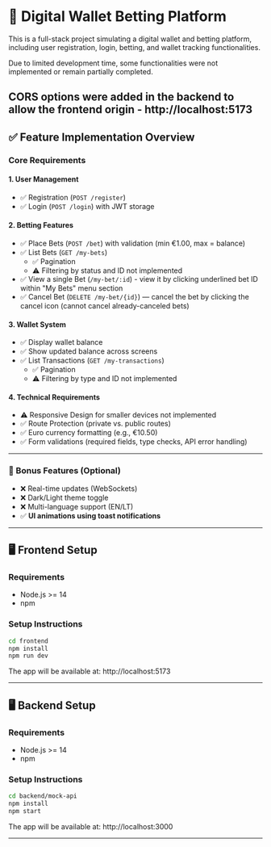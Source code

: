 # 🎰 Digital Wallet Betting Platform

This is a full-stack project simulating a digital wallet and betting platform, including user registration, login, betting, and wallet tracking functionalities.

Due to limited development time, some functionalities were not implemented or remain partially completed.

CORS options were added in the backend to allow the frontend origin - http://localhost:5173
---

## ✅ Feature Implementation Overview

### Core Requirements

#### 1. User Management

- ✅ Registration (`POST /register`)
- ✅ Login (`POST /login`) with JWT storage

#### 2. Betting Features

- ✅ Place Bets (`POST /bet`) with validation (min €1.00, max = balance)
- ✅ List Bets (`GET /my-bets`)
  - ✅ Pagination
  - ⚠️ Filtering by status and ID not implemented
- ✅ View a single Bet (`/my-bet/:id`) - view it by clicking underlined bet ID within "My Bets" menu section
- ✅ Cancel Bet (`DELETE /my-bet/{id}`) — cancel the bet by clicking the cancel icon (cannot cancel already-canceled bets)

#### 3. Wallet System

- ✅ Display wallet balance
- ✅ Show updated balance across screens
- ✅ List Transactions (`GET /my-transactions`)
  - ✅ Pagination
  - ⚠️ Filtering by type and ID not implemented

#### 4. Technical Requirements

- ⚠️ Responsive Design for smaller devices not implemented
- ✅ Route Protection (private vs. public routes)
- ✅ Euro currency formatting (e.g., €10.50)
- ✅ Form validations (required fields, type checks, API error handling)

---

### 🌟 Bonus Features (Optional)

- ❌ Real-time updates (WebSockets)
- ❌ Dark/Light theme toggle
- ❌ Multi-language support (EN/LT)
- ✅ **UI animations using toast notifications**

---

## 🖥️ Frontend Setup

### Requirements

- Node.js >= 14
- npm

### Setup Instructions

```bash
cd frontend
npm install
npm run dev
```

The app will be available at: http://localhost:5173

---

## 🖥️ Backend Setup

### Requirements

- Node.js >= 14
- npm

### Setup Instructions

```bash
cd backend/mock-api
npm install
npm start
```

The app will be available at: http://localhost:3000

---
